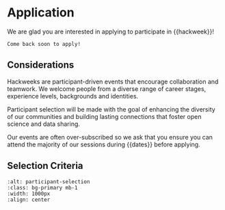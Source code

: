 # Application

We are glad you are interested in applying to participate in {{hackweek}}! 

```{warning} Applications not yet open
Come back soon to apply!
```

## Considerations

Hackweeks are participant-driven events that encourage collaboration and teamwork. We welcome people from a diverse range of career stages, experience levels, backgrounds and identities.

Participant selection will be made with the goal of enhancing the diversity of our communities and building lasting connections that foster open science and data sharing.

Our events are often over-subscribed so we ask that you ensure you can attend the majority of our sessions during {{dates}} before applying.


## Selection Criteria

<!-- The hackweek organizing committee follows a two phase process in selecting applicants, adopted from {cite:p}`huppenkothen_entrofy_2020`: -->

```{image} img/participant-selection.png
:alt: participant-selection
:class: bg-primary mb-1
:width: 1000px
:align: center
```